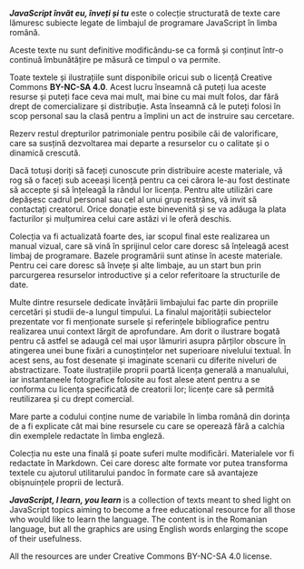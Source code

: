 ***JavaScript învăt eu, înveți și tu*** este o colecție structurată de texte care lămuresc subiecte legate de limbajul de programare JavaScript în limba română.

Aceste texte nu sunt definitive modificându-se ca formă și conținut într-o continuă îmbunătățire pe măsură ce timpul o va permite.

Toate textele și ilustrațiile sunt disponibile oricui sub o licență Creative Commons **BY-NC-SA 4.0**. Acest lucru înseamnă că puteți lua aceste resurse și puteți face ceva mai mult, mai bine cu mai mult folos, dar fără drept de comercializare și distribuție. Asta înseamnă că le puteți folosi în scop personal sau la clasă pentru a împlini un act de instruire sau cercetare.

Rezerv restul drepturilor patrimoniale pentru posibile căi de valorificare, care sa susțină dezvoltarea mai departe a resurselor cu o calitate și o dinamică crescută.

Dacă totuși doriți să faceți cunoscute prin distribuire aceste materiale, vă rog să o faceți sub aceeași licență pentru ca cei cărora le-au fost destinate să accepte și să înțeleagă la rândul lor licența. Pentru alte utilizări care depășesc cadrul personal sau cel al unui grup restrâns, vă invit să contactați creatorul. Orice donație este binevenită și se va adăuga la plata facturilor și mulțumirea celui care astăzi vi le oferă deschis.

Colecția va fi actualizată foarte des, iar scopul final este realizarea un manual vizual, care să vină în sprijinul celor care doresc să înțeleagă acest limbaj de programare. Bazele programării sunt atinse în aceste materiale. Pentru cei care doresc să învețe și alte limbaje, au un start bun prin parcurgerea resurselor introductive și a celor referitoare la structurile de date.

Multe dintre resursele dedicate învățării limbajului fac parte din propriile cercetări și studii de-a lungul timpului. La finalul majorității subiectelor prezentate vor fi menționate sursele și referințele bibliografice pentru realizarea unui context lărgit de aprofundare. Am dorit o ilustrare bogată pentru că astfel se adaugă cel mai ușor lămuriri asupra părților obscure în atingerea unei bune fixări a cunoștințelor net superioare nivelului textual. În acest sens, au fost desenate și imaginate scenarii cu diferite niveluri de abstractizare. Toate ilustrațiile proprii poartă licența generală a manualului, iar instantaneele fotografice folosite au fost alese atent pentru a se conforma cu licența specificată de creatorii lor; licențe care să permită reutilizarea și cu drept comercial.

Mare parte a codului conține nume de variabile în limba română din dorința de a fi explicate cât mai bine resursele cu care se operează fără a calchia din exemplele redactate în limba engleză.

Colecția nu este una finală și poate suferi multe modificări. Materialele vor fi redactate în Markdown. Cei care doresc alte formate vor putea transforma textele cu ajutorul utilitarului pandoc în formate care să avantajeze obișnuințele proprii de lectură.

***JavaScript, I learn, you learn*** is a collection of texts meant to shed light on JavaScript topics aiming to become a free educational resource for all those who would like to learn the language.
The content is in the Romanian language, but all the graphics are using English words enlarging the scope of their usefulness.

All the resources are under Creative Commons BY-NC-SA 4.0 license.
